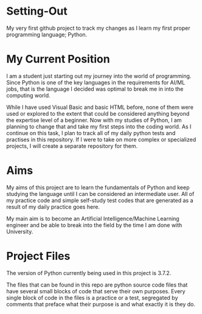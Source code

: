 # Setting-Out
My very first github project to track my changes as I learn my first proper programming language; Python.



# My Current Position
I am a student just starting out my journey into the world of programming. Since Python is one of the key languages in the requirements for AI/ML jobs, that is the language I decided was optimal to break me in into the computing world.

While I have used Visual Basic and basic HTML before, none of them were used or explored to the extent that could be considered anything beyond the expertise level of a beginner. Now with my studies of Python, I am planning to change that and take my first steps into the coding world. As I continue on this task, I plan to track all of my daily python tests and practises in this repository. If I were to take on more complex or specialized projects, I will create a separate repository for them. 



# Aims
My aims of this project are to learn the fundamentals of Python and keep studying the language until I can be considered an intermediate user. All of my practice code and simple self-study test codes that are generated as a result of my daily practice goes here.

My main aim is to become an Artificial Intelligence/Machine Learning engineer and be able to break into the field by the time I am done with University. 



# Project Files
The version of Python currently being used in this project is 3.7.2. 

The files that can be found in this repo are python source code files that have several small blocks of code that serve their own purposes. Every single block of code in the files is a practice or a test, segregated by comments that preface what their purpose is and what exactly it is they do.
